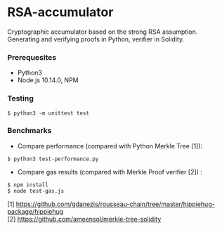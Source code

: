 # RSA-accumulator
Cryptographic accumulator based on the strong RSA assumption.<br>
Generating and verifying proofs in Python, verifier in Solidity.

### Prerequesites

* Python3 
* Node.js 10.14.0, NPM

### Testing

`$ python3 -m unittest test`

### Benchmarks

* Compare performance (compared with Python Merkle Tree [1]):
```
$ python3 test-performance.py
```

* Compare gas results (compared with Merkle Proof verifier [2]) :
```
$ npm install
$ node test-gas.js
```

[1] https://github.com/gdanezis/rousseau-chain/tree/master/hippiehug-package/hippiehug <br> 
[2] https://github.com/ameensol/merkle-tree-solidity


